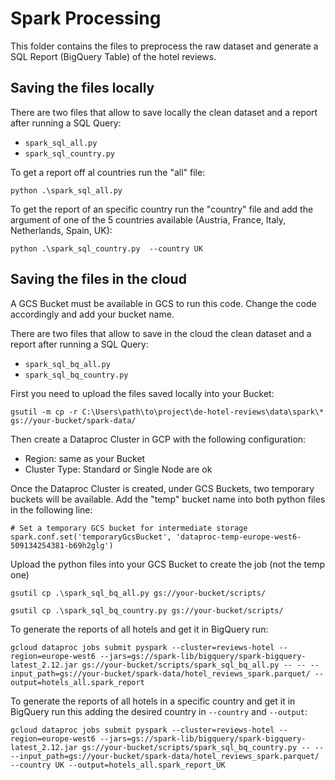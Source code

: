 # Spark Processing

This folder contains the files to preprocess the raw dataset and generate a SQL Report (BigQuery Table) of the hotel reviews.

## Saving the files locally

There are two files that allow to save locally the clean dataset and a report after running a SQL Query:

- `spark_sql_all.py`
- `spark_sql_country.py`

To get a report off al countries run the "all" file:

    python .\spark_sql_all.py

To get the report of an specific country run the "country" file and add the argument of one of the 5 countries available (Austria, France, Italy, Netherlands, Spain, UK):

    python .\spark_sql_country.py  --country UK

## Saving the files in the cloud

A GCS Bucket must be available in GCS to run this code. Change the code accordingly and add your bucket name.

There are two files that allow to save in the cloud the clean dataset and a report after running a SQL Query:

- `spark_sql_bq_all.py`
- `spark_sql_bq_country.py`

First you need to upload the files saved locally into your Bucket:

    gsutil -m cp -r C:\Users\path\to\project\de-hotel-reviews\data\spark\* gs://your-bucket/spark-data/

Then create a Dataproc Cluster in GCP with the following configuration:

- Region: same as your Bucket
- Cluster Type: Standard or Single Node are ok

Once the Dataproc Cluster is created, under GCS Buckets, two temporary buckets will be available. Add the "temp" bucket name into both python files in the following line:

    # Set a temporary GCS bucket for intermediate storage
    spark.conf.set('temporaryGcsBucket', 'dataproc-temp-europe-west6-509134254381-b69h2glg')

Upload the python files into your GCS Bucket to create the job (not the temp one)

    gsutil cp .\spark_sql_bq_all.py gs://your-bucket/scripts/

    gsutil cp .\spark_sql_bq_country.py gs://your-bucket/scripts/

To generate the reports of all hotels and get it in BigQuery run:

    gcloud dataproc jobs submit pyspark --cluster=reviews-hotel --region=europe-west6 --jars=gs://spark-lib/bigquery/spark-bigquery-latest_2.12.jar gs://your-bucket/scripts/spark_sql_bq_all.py -- -- --input_path=gs://your-bucket/spark-data/hotel_reviews_spark.parquet/ --output=hotels_all.spark_report

To generate the reports of all hotels in a specific country and get it in BigQuery run this adding the desired country in `--country` and `--output`:

    gcloud dataproc jobs submit pyspark --cluster=reviews-hotel --region=europe-west6 --jars=gs://spark-lib/bigquery/spark-bigquery-latest_2.12.jar gs://your-bucket/scripts/spark_sql_bq_country.py -- -- --input_path=gs://your-bucket/spark-data/hotel_reviews_spark.parquet/ --country UK --output=hotels_all.spark_report_UK
